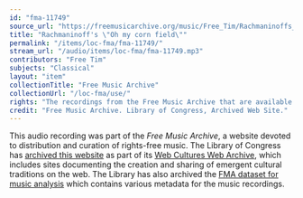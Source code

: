 ```yaml
---
id: "fma-11749"
source_url: "https://freemusicarchive.org/music/Free_Tim/Rachmaninoffs_Oh_My_Corn_Field/Rachmaninoffs_Oh_my_corn_field"
title: "Rachmaninoff's \"Oh my corn field\""
permalink: "/items/loc-fma/fma-11749/"
stream_url: "/audio/items/loc-fma/fma-11749.mp3"
contributors: "Free Tim"
subjects: "Classical"
layout: "item"
collectionTitle: "Free Music Archive"
collectionUrl: "/loc-fma/use/"
rights: "The recordings from the Free Music Archive that are available on Citizen DJ have a CC0 1.0 Universal License (Public Domain Dedication) which means you can copy, modify, distribute and perform the work, even for commercial purposes, all without asking permission."
credit: "Free Music Archive. Library of Congress, Archived Web Site."
---
```


This audio recording was part of the _Free Music Archive_, a website devoted to distribution and curation of rights-free music. The Library of Congress has [archived this website](https://www.loc.gov/item/lcwaN0026492/) as part of its [Web Cultures Web Archive](https://www.loc.gov/collections/web-cultures-web-archive/about-this-collection/), which includes sites documenting the creation and sharing of emergent cultural traditions on the web. The Library has also archived the [FMA dataset for music analysis](https://catalog.loc.gov/vwebv/search?searchCode=LCCN&searchArg=2018655052&searchType=1&permalink=y) which contains various metadata for the music recordings.